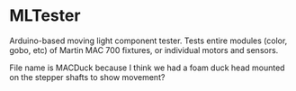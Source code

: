 MLTester
========

Arduino-based moving light component tester. Tests entire modules (color, gobo, etc) of Martin MAC 700 fixtures, or individual motors and sensors.


File name is MACDuck because I think we had a foam duck head mounted on the stepper shafts to show movement?
